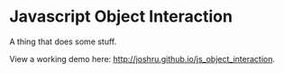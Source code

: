 # Javascript Object Interaction

A thing that does some stuff.

View a working demo here: http://joshru.github.io/js_object_interaction.
